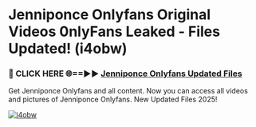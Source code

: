 # Jenniponce Onlyfans Original Videos 0nlyFans Leaked - Files Updated! (i4obw)

<h3>🔴 CLICK HERE 🌐==►► <a href="https://tinyurl.com/2m67pmp6" rel="nofollow">Jenniponce Onlyfans Updated Files</a></h3>

Get Jenniponce Onlyfans and all content. Now you can access all videos and pictures of Jenniponce Onlyfans. New Updated Files 2025!

[![i4obw](https://i.imgur.com/H4QAA4z.gif)](https://tinyurl.com/2m67pmp6)